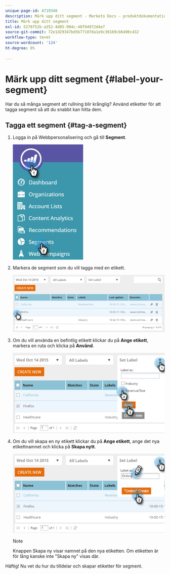 ```yaml
---
unique-page-id: 4719348
description: Märk upp ditt segment - Marketo Docs - produktdokumentation
title: Märk upp ditt segment
exl-id: 5278f52b-a352-4d85-904c-48f94972d4e7
source-git-commit: 72e1d29347bd5b77107da1e9c30169cb6490c432
workflow-type: tm+mt
source-wordcount: '124'
ht-degree: 0%

---
```


# Märk upp ditt segment {#label-your-segment}

Har du så många segment att rullning blir krånglig? Använd etiketter för att tagga segment så att du snabbt kan hitta dem.

## Tagga ett segment {#tag-a-segment}

1. Logga in på Webbpersonalisering och gå till **Segment**.

   ![](assets/new-dropdown-segments-hand.jpg)

1. Markera de segment som du vill tagga med en etikett.

   ![](assets/image2015-10-14-15-3a26-3a28.png)

1. Om du vill använda en befintlig etikett klickar du på **Ange etikett**, markera en ruta och klicka på **Använd**.

   ![](assets/image2015-10-14-15-3a34-3a42.png)

1. Om du vill skapa en ny etikett klickar du på **Ange etikett**, ange det nya etikettnamnet och klicka på **Skapa nytt**.

   ![](assets/image2015-10-14-15-3a38-3a30.png)

   >[!NOTE]
   >
   >Knappen Skapa ny visar namnet på den nya etiketten. Om etiketten är för lång kanske inte &quot;Skapa ny&quot; visas där.

Häftig! Nu vet du hur du tilldelar och skapar etiketter för segment.
